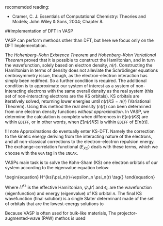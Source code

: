 recomemded reading:
 
- Cramer, C. J. Essentials of Computational Chemistry: Theories and Models; John
Wiley & Sons, 2004; Chapter 8.

##Implementation of DFT in VASP

VASP can perform methods other than DFT, but here we focus only on the DFT Implementation.

The *Hohenberg–Kohn Existence Theorem* and *Hohenberg–Kohn Variational Theorem* proved that it is possible to construct the Hamiltonian, and in turn the wavefunction, solely based on electron density, $n(r)$. Constructing the Hamiltonian in terms of density does not alleviate the Schrödinger equations centrosymmetry issue, though, as the electron-electron interaction has simply been redifned. So a further condition is required. The additional condition is to approximate our system of interest as a system of non-interacting electrons with the same overall density as the real system (this set of non-interacting electrons are the KS orbitals). KS orbitals are iteratively solved, returning lower energies until $n(r)KS=n(r)$ (Variational Theorem). Using this method the real density ($n(r)$) can been determined from one electron density functions *without approximation*. In VASP, we determine the calculation is complete when differences in $E[n(r)KS]$ are within `EDIFF`, or in other words, when $E[n(r)KS]$ is within `EDIFF` of $E[n(r)]$.

!!! note
    Approximations do eventually enter KS-DFT. Namely the correction to the kinetic energy deriving from the interacting nature of the electrons, and all non-classical corrections to the electron–electron repulsion energy. The exchange-correlation functional ($E_{XC}$) deals with these terms, which we choose with the `GGA` tag in the `INCAR`.

VASPs main task is to solve the Kohn-Sham (KS) one electron orbitals of our system according to the eigenvalue equation below:

\begin{equation}
H^{ks}\psi_n(r)=\epsilon_n \psi_n(r)
\tag{}
\end{equation}

Where $H^{ks}$ is the effective Hamiltonian, $\psi_n(r)$ and $\epsilon_n$ are the wavefunction (eigenfunction) and energy (eigenvalue) of KS orbital $n$. The final KS wavefunction (final solution) is a single Slater determinant made of the set of orbitals that are the lowest-energy solutions to 

Because VASP is often used for bulk-like materials,         The projector-augmented-wave (PAW) methos is used 
